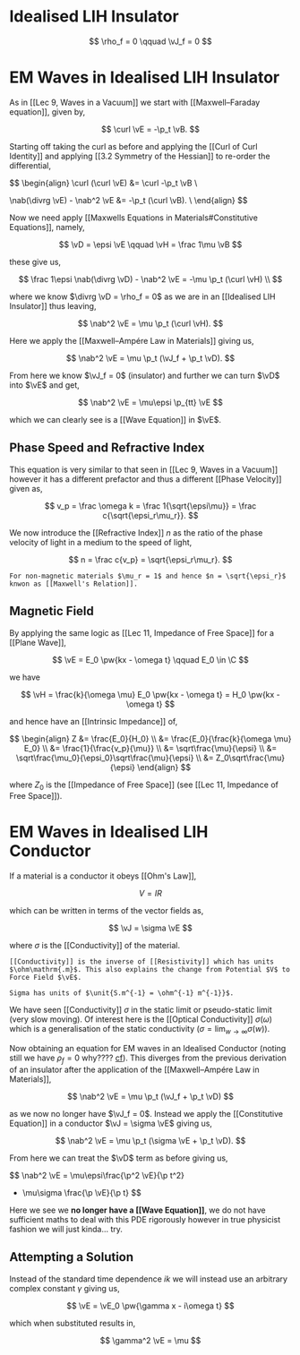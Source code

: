# Idealised LIH Insulator

$$
\rho_f = 0 \qquad \vJ_f = 0
$$

# EM Waves in Idealised LIH Insulator

As in [[Lec 9, Waves in a Vacuum]] we start with [[Maxwell–Faraday equation]], given by,

$$ \curl \vE = -\p_t \vB. $$

Starting off taking the curl as before and applying the [[Curl of Curl Identity]] and applying [[3.2 Symmetry of the Hessian]] to re-order the differential,

$$
\begin{align}
\curl (\curl \vE) &=
\curl -\p_t \vB \\

\nab(\divrg \vE) - \nab^2 \vE &=
-\p_t (\curl \vB). \\
\end{align}
$$

Now we need apply [[Maxwells Equations in Materials#Constitutive Equations]], namely,

$$
\vD = \epsi \vE \qquad \vH = \frac 1\mu \vB
$$

these give us,

$$
\frac 1\epsi \nab(\divrg \vD) - \nab^2 \vE =
-\mu \p_t (\curl \vH) \\
$$

where we know $\divrg \vD = \rho_f = 0$ as we are in an [[Idealised LIH Insulator]] thus leaving,

$$
\nab^2 \vE =
\mu \p_t (\curl \vH).
$$

Here we apply the [[Maxwell–Ampére Law in Materials]] giving us,

$$
\nab^2 \vE =
\mu \p_t (\vJ_f + \p_t \vD).
$$

From here we know $\vJ_f = 0$ (insulator) and further we can turn $\vD$ into $\vE$ and get,

$$ \nab^2 \vE = \mu\epsi \p_{tt} \vE $$

which we can clearly see is a [[Wave Equation]] in $\vE$.

## Phase Speed and Refractive Index

This equation is very similar to that seen in [[Lec 9, Waves in a Vacuum]] however it has a different prefactor and thus a different [[Phase Velocity]] given as,

$$ v_p = \frac \omega k = \frac 1{\sqrt{\epsi\mu}} = \frac c{\sqrt{\epsi_r\mu_r}}. $$

We now introduce the [[Refractive Index]] $n$ as the ratio of the phase velocity of light in a medium to the speed of light,

$$
n = \frac c{v_p} = \sqrt{\epsi_r\mu_r}.
$$

```ad-note
For non-magnetic materials $\mu_r = 1$ and hence $n = \sqrt{\epsi_r}$ knwon as [[Maxwell's Relation]].
```

## Magnetic Field

By applying the same logic as [[Lec 11, Impedance of Free Space]] for a [[Plane Wave]],

$$
\vE = E_0 \pw{kx - \omega t} \qquad E_0 \in \C
$$

we have

$$
\vH = \frac{k}{\omega \mu} E_0 \pw{kx - \omega t} = H_0 \pw{kx - \omega t}
$$

and hence have an [[Intrinsic Impedance]] of,

$$
\begin{align}
Z
&= \frac{E_0}{H_0} \\
&= \frac{E_0}{\frac{k}{\omega \mu} E_0} \\
&= \frac{1}{\frac{v_p}{\mu}} \\
&= \sqrt\frac{\mu}{\epsi} \\
&= \sqrt\frac{\mu_0}{\epsi_0}\sqrt\frac{\mu}{\epsi} \\
&= Z_0\sqrt\frac{\mu}{\epsi}
\end{align}
$$

where $Z_0$ is the [[Impedance of Free Space]] (see [[Lec 11, Impedance of Free Space]]).

# EM Waves in Idealised LIH Conductor

If a material is a conductor it obeys [[Ohm's Law]],

$$ V = IR $$

which can be written in terms of the vector fields as,

$$ \vJ = \sigma \vE $$

where $\sigma$ is the [[Conductivity]] of the material.

```ad-note
[[Conductivity]] is the inverse of [[Resistivity]] which has units $\ohm\mathrm{.m}$. This also explains the change from Potential $V$ to Force Field $\vE$.

Sigma has units of $\unit{S.m^{-1} = \ohm^{-1} m^{-1}}$.
```

We have seen [[Conductivity]] $\sigma$ in the static limit or pseudo-static limit (very slow moving). Of interest here is the [[Optical Conductivity]] $\sigma(\omega)$ which is a generalisation of the static conductivity ($\sigma = \lim_{w \to \infty}\sigma(w)$).

Now obtaining an equation for EM waves in an Idealised Conductor (noting still we have $\rho_f = 0$ why???? [cf](https://physics.stackexchange.com/questions/22773/in-electrostatics-why-the-electric-field-inside-a-conductor-is-zero)). This diverges from the previous derivation of an insulator after the application of the [[Maxwell–Ampére Law in Materials]],

$$
\nab^2 \vE =
\mu \p_t (\vJ_f + \p_t \vD)
$$

as we now no longer have $\vJ_f = 0$.  Instead we apply the [[Constitutive Equation]] in a conductor $\vJ = \sigma \vE$ giving us,

$$
\nab^2 \vE =
\mu \p_t (\sigma \vE + \p_t \vD).
$$

From here we can treat the $\vD$ term as before giving us,

$$
\nab^2 \vE =
\mu\epsi\frac{\p^2 \vE}{\p t^2}
+ \mu\sigma \frac{\p \vE}{\p t}
$$

Here we see we **no longer have a [[Wave Equation]]**, we do not have sufficient maths to deal with this PDE rigorously however in true physicist fashion we will just kinda... try.

## Attempting a Solution

Instead of the standard time dependence $ik$ we will instead use an arbitrary complex constant $\gamma$ giving us,

$$ \vE = \vE_0 \pw{\gamma x - i\omega t} $$

which when substituted results in,

$$
\gamma^2 \vE = \mu
$$